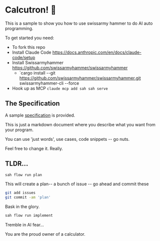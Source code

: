 # Calcutron! 🤖

This is a sample to show you how to use swissarmy hammer to do AI auto programming.

To get started you need:

- To fork this repo
- Install Claude Code https://docs.anthropic.com/en/docs/claude-code/setup
- Install Swissarmyhammer <https://github.com/swissarmyhammer/swissarmyhammer>
  - `cargo install --git https://github.com/swissarmyhammer/swissarmyhammer.git swissarmyhammer-cli --force
- Hook up as MCP `claude mcp add sah sah serve`

## The Specification

A sample [specification](./specification/index.md) is provided.

This is just a markdown document where you describe what you want from your program.

You can use 'just words', use cases, code snippets -- go nuts.

Feel free to change it. Really.

## TLDR...

```bash
sah flow run plan
```

This will create a plan-- a bunch of issue -- go ahead and commit these

```bash
git add issues
git commit -am 'plan'
```

Bask in the glory.

```bash
sah flow run implement
```

Tremble in AI fear...

You are the proud owner of a calculator.
